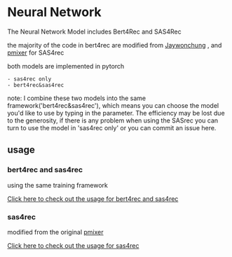 # Neural Network
The Neural Network Model includes Bert4Rec and SAS4Rec

the majority of the code in bert4rec are modified from [Jaywonchung](https://github.com/jaywonchung/BERT4Rec-VAE-Pytorch) , and [pmixer](https://github.com/pmixer/SASRec.pytorch) for SAS4rec

both models are implemented in pytorch


```
- sas4rec only
- bert4rec&sas4rec
```


note: I combine these two models into the same framework('bert4rec&sas4rec'), which means you can choose the model you'd like to use by typing in the parameter. The efficiency may be lost due to the generosity, if there is any problem when using the SASrec  you can turn to use the model in 'sas4rec only' or you can commit an issue here.

## usage

### bert4rec and sas4rec
using the same training framework

[Click here to check out the usage for bert4rec and sas4rec](bert4rec%20only/README.md)


### sas4rec
modified from the original [pmixer](https://github.com/pmixer/SASRec.pytorch)

[Click here to check out the usage for sas4rec](sas4rec%20only/README.md)
